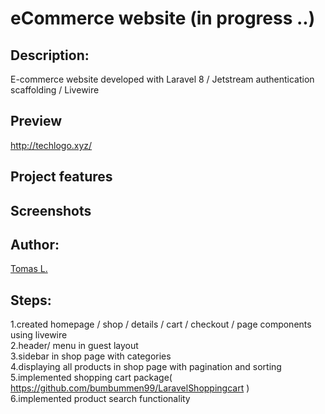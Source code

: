 
# eCommerce website  (in progress ..)

## Description:

E-commerce website developed with Laravel 8 / Jetstream authentication scaffolding / Livewire 

## Preview

http://techlogo.xyz/

## Project features


## Screenshots


## Author:

[Tomas L.](https://github.com/tomas-land)

## Steps:
1.created homepage / shop / details / cart / checkout / page components using livewire<br>
2.header/ menu in guest layout<br>
3.sidebar in shop page with categories<br>
4.displaying all products in shop page with pagination and sorting<br>
5.implemented shopping cart package( https://github.com/bumbummen99/LaravelShoppingcart ) <br>
6.implemented product search functionality<br>
